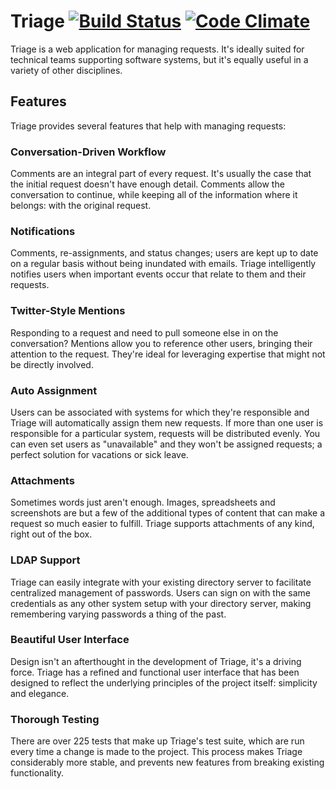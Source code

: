
# Triage [![Build Status](https://travis-ci.org/jmacdonald/triage.png)](https://travis-ci.org/jmacdonald/triage) [![Code Climate](https://codeclimate.com/github/jmacdonald/triage.png)](https://codeclimate.com/github/jmacdonald/triage)


Triage is a web application for managing requests. It's ideally suited for technical teams supporting software systems, but it's equally useful in a variety of other disciplines.

## Features

Triage provides several features that help with managing requests:

### Conversation-Driven Workflow

Comments are an integral part of every request. It's usually the case that the initial request doesn't have enough detail. Comments allow the conversation to continue, while keeping all of the information where it belongs: with the original request.

### Notifications

Comments, re-assignments, and status changes; users are kept up to date on a regular basis without being inundated with emails. Triage intelligently notifies users when important events occur that relate to them and their requests.

### Twitter-Style Mentions

Responding to a request and need to pull someone else in on the conversation? Mentions allow you to reference other users, bringing their attention to the request. They're ideal for leveraging expertise that might not be directly involved.

### Auto Assignment

Users can be associated with systems for which they're responsible and Triage will automatically assign them new requests. If more than one user is responsible for a particular system, requests will be distributed evenly. You can even set users as "unavailable" and they won't be assigned requests; a perfect solution for vacations or sick leave.

### Attachments

Sometimes words just aren't enough. Images, spreadsheets and screenshots are but a few of the additional types of content that can make a request so much easier to fulfill. Triage supports attachments of any kind, right out of the box.

### LDAP Support

Triage can easily integrate with your existing directory server to facilitate centralized management of passwords. Users can sign on with the same credentials as any other system setup with your directory server, making remembering varying passwords a thing of the past.

### Beautiful User Interface

Design isn't an afterthought in the development of Triage, it's a driving force. Triage has a refined and functional user interface that has been designed to reflect the underlying principles of the project itself: simplicity and elegance.

### Thorough Testing

There are over 225 tests that make up Triage's test suite, which are run every time a change is made to the project. This process makes Triage considerably more stable, and prevents new features from breaking existing functionality.
